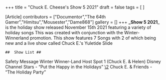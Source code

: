+++
title = "Chuck E. Cheese's Show 5 2021"
draft = false
tags = [ ]

[Article]
contributors = ["Documentor","The 64th Gamer","Himitsu","Mousester","Dame868"]
gallery = []
+++
**_Show 5 2021**_ is the holiday show released November 15th 2021 featuring a variety of holiday songs 
This was created with conjunction with the Winter-Winnerland promotion. This show features 7 Songs with 2 of which being new and a live show called Chuck E.'s Yuletide Slide

	##  Show List ## 
Safety Message
Winter Winner-Land Host Spot 1 (Chuck E. & Helen)
Disney Channel Stars - “Put the Happy in the Holidays”
[\2](\1) Chuck E. & Friends - “The Holiday Party”